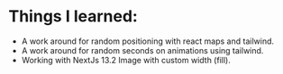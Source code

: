 # Things I learned:
 - A work around for random positioning with react maps and tailwind.
 - A work around for random seconds on animations using tailwind.
 - Working with NextJs 13.2 Image with custom width (fill).